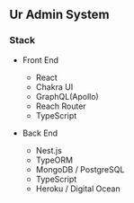 ## Ur Admin System

### Stack

- Front End

  - React
  - Chakra UI
  - GraphQL(Apollo)
  - Reach Router
  - TypeScript

- Back End
  - Nest.js
  - TypeORM
  - MongoDB / PostgreSQL
  - TypeScript
  - Heroku / Digital Ocean
